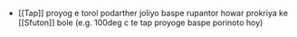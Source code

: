 - [[Tap]] proyog e torol podarther joliyo baspe rupantor howar prokriya ke [[Sfuton]] bole (e.g. 100deg c te tap proyoge baspe porinoto hoy)